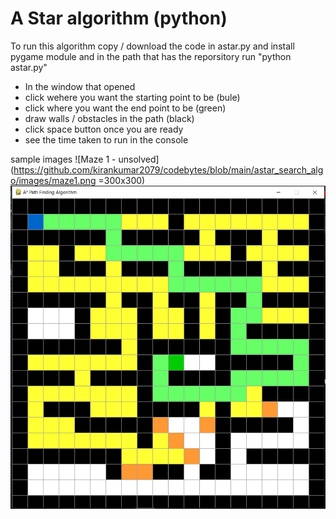
# A Star algorithm (python)

To run this algorithm copy / download the code in astar.py and install pygame module and in the path that has the reporsitory run "python astar.py"
 - In the window that opened
 - click wehere you want the starting point to be (bule)
 - click where you want the end point to be (green)
 - draw walls / obstacles in the path (black)
 - click space button once you are ready
 - see the time taken to run in the console

 sample images
 ![Maze 1  - unsolved](https://github.com/kirankumar2079/codebytes/blob/main/astar_search_algo/images/maze1.png =300x300)
 ![Maze 1  - solved](https://github.com/kirankumar2079/codebytes/blob/main/astar_search_algo/images/solution1.png)

